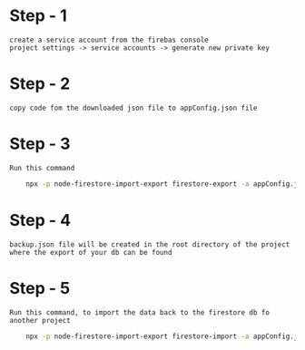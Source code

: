 # Step - 1

    create a service account from the firebas console
    project settings -> service accounts -> generate new private key

# Step - 2

    copy code fom the downloaded json file to appConfig.json file

# Step - 3

    Run this command

```bash
    npx -p node-firestore-import-export firestore-export -a appConfig.json -b backup.json
```

# Step - 4

    backup.json file will be created in the root directory of the project where the export of your db can be found

# Step - 5

    Run this command, to import the data back to the firestore db fo another project

```bash
    npx -p node-firestore-import-export firestore-import -a appConfig.json -b backup.json
```
